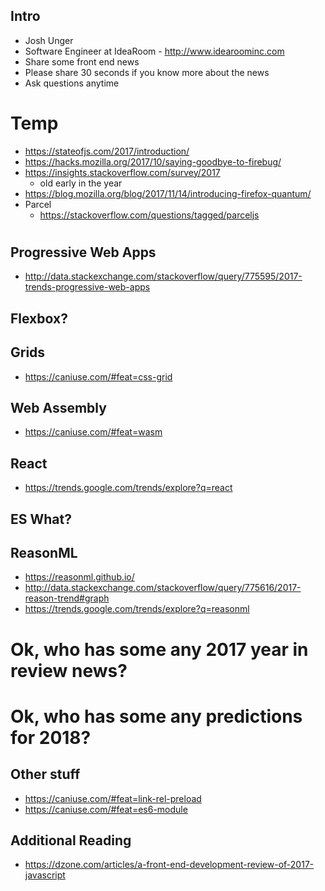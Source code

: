## Intro
* Josh Unger
* Software Engineer at IdeaRoom - http://www.idearoominc.com
* Share some front end news
* Please share 30 seconds if you know more about the news
* Ask questions anytime


# Temp
- https://stateofjs.com/2017/introduction/
- https://hacks.mozilla.org/2017/10/saying-goodbye-to-firebug/
- https://insights.stackoverflow.com/survey/2017
  - old early in the year
- https://blog.mozilla.org/blog/2017/11/14/introducing-firefox-quantum/  
- Parcel
  - https://stackoverflow.com/questions/tagged/parceljs

# 

## Progressive Web Apps
- http://data.stackexchange.com/stackoverflow/query/775595/2017-trends-progressive-web-apps

## Flexbox?

## Grids
- https://caniuse.com/#feat=css-grid

## Web Assembly
- https://caniuse.com/#feat=wasm

## React
- https://trends.google.com/trends/explore?q=react

## ES What?

## ReasonML
- https://reasonml.github.io/
- http://data.stackexchange.com/stackoverflow/query/775616/2017-reason-trend#graph
- https://trends.google.com/trends/explore?q=reasonml

# Ok, who has some any 2017 year in review news?
# Ok, who has some any predictions for 2018?

## Other stuff
- https://caniuse.com/#feat=link-rel-preload
- https://caniuse.com/#feat=es6-module


## Additional Reading
- https://dzone.com/articles/a-front-end-development-review-of-2017-javascript
